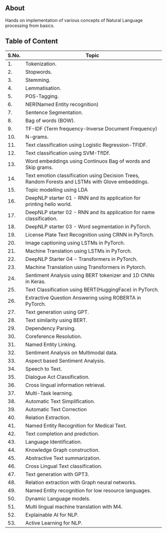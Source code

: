 ## About

Hands on implementation of various concepts of Natural Language processing from basics.

## Table of Content

| S.No. | Topic |
| ----- | ----- |
| 1. | Tokenization. |
| 2. | Stopwords. |
| 3. | Stemming. |
| 4. | Lemmatisation. |
| 5. | POS-Tagging. |
| 6. | NER(Named Entity recognition) |
| 7. | Sentence Segmentation. |
| 8. | Bag of words (BOW). |
| 9. | TF-IDF (Term frequency-Inverse Document Frequency) |
| 10. | N-grams. |
| 11. | Text classification using Logistic Regression-TFIDF. |
| 12. | Text classification using SVM-TfIDf. |
| 13. | Word embeddings using Continuos Bag of words and Skip grams. |
| 14. | Text emotion classification using Decision Trees, Random Forests and LSTMs with Glove embeddings. |
| 15. | Topic modelling using LDA |
| 16. | DeepNLP starter 01 - RNN and its application for printing hello world. |
| 17. | DeepNLP starter 02 - RNN and its application for name classification. |
| 18. | DeepNLP starter 03 - Word segmentation in PyTorch. |
| 19. | License Plate Text Recognition using CRNN in PyTorch. |
| 20. | Image captioning using LSTMs in PyTorch. |
| 21. | Machine Translation using LSTMs in PyTorch. |
| 22. | DeepNLP Starter 04 - Transformers in PyTorch. |
| 23. | Machine Translation using Transformers in Pytorch. |
| 24. | Sentiment Analysis using BERT tokenizer and 1D CNNs in Keras. |
| 25. | Text Classification using BERT(HuggingFace) in PyTorch. |
| 26. | Extractive Question Answering using ROBERTA in PyTorch. |
| 27. | Text generation using GPT. |
| 28. | Text similarity using BERT. |
| 29. | Dependency Parsing. |
| 30. | Coreference Resolution. |
| 31. | Named Entity Linking. |
| 32. | Sentiment Analysis on Multimodal data. |
| 33. | Aspect based Sentiment Analysis. |
| 34. | Speech to Text. |
| 35. | Dialogue Act Classification. |
| 36. | Cross lingual information retrieval. |
| 37. | Multi-Task learning. |
| 38. | Automatic Text Simplification. |
| 39. | Automatic Text Correction |
| 40. | Relation Extraction. |
| 41. | Named Entity Recognition for Medical Text. |
| 42. | Text completion and prediction. |
| 43. | Language Identification. |
| 44. | Knowledge Graph construction. |
| 45. | Abstractive Text summarization. |
| 46. | Cross Lingual Text classification. |
| 47. | Text generation with GPT3. |
| 48. | Relation extraction with Graph neural networks. |
| 49. | Named Entity recognition for low resource languages. |
| 50. | Dynamic Language models. |
| 51. | Multi lingual machine translation with M4. |
| 52. | Explainable AI for NLP. |
| 53. | Active Learning for NLP. |
